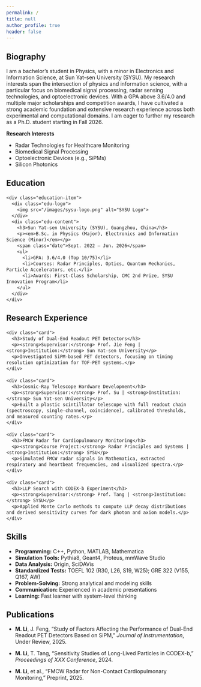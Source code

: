 ```yaml
---
permalink: /
title: null
author_profile: true
header: false
---
```


<section id="Biography">
  <h2 class="page__title">Biography</h2>
  <p>
    I am a bachelor’s student in Physics, with a minor in Electronics and Information Science, at Sun Yat-sen University (SYSU). 
    My research interests span the intersection of physics and information science, with a particular focus on biomedical signal processing, 
    radar sensing technologies, and optoelectronic devices. 
    With a GPA above 3.6/4.0 and multiple major scholarships and competition awards, I have cultivated a strong academic foundation 
    and extensive research experience across both experimental and computational domains. 
    I am eager to further my research as a Ph.D. student starting in Fall 2026.
  </p>

  <strong>Research Interests</strong>
  <ul>
    <li>Radar Technologies for Healthcare Monitoring</li>
    <li>Biomedical Signal Processing</li>
    <li>Optoelectronic Devices (e.g., SiPMs)</li>
    <li>Silicon Photonics</li>
  </ul>
</section>

<section id="education">
  <h2 class="page__title">Education</h2>
  <div class="education-list">

    <div class="education-item">
      <div class="edu-logo">
        <img src="/images/sysu-logo.png" alt="SYSU Logo">
      </div>
      <div class="edu-content">
        <h3>Sun Yat-sen University (SYSU), Guangzhou, China</h3>
        <p><em>B.Sc. in Physics (Major), Electronics and Information Science (Minor)</em></p>
        <span class="date">Sept. 2022 – Jun. 2026</span>
        <ul>
          <li>GPA: 3.6/4.0 (Top 10/75)</li>
          <li>Courses: Radar Principles, Optics, Quantum Mechanics, Particle Accelerators, etc.</li>
          <li>Awards: First-Class Scholarship, CMC 2nd Prize, SYSU Innovation Program</li>
        </ul>
      </div>
    </div>

  </div>
</section>

<section id="research-experience">
  <h2 class="page__title">Research Experience</h2>
  <div class="research-cards">

    <div class="card">
      <h3>Study of Dual-End Readout PET Detectors</h3>
      <p><strong>Supervisor:</strong> Prof. Jie Feng | <strong>Institution:</strong> Sun Yat-sen University</p>
      <p>Investigated SiPM-based PET detectors, focusing on timing resolution optimization for TOF-PET systems.</p>
    </div>

    <div class="card">
      <h3>Cosmic-Ray Telescope Hardware Development</h3>
      <p><strong>Supervisor:</strong> Prof. Su | <strong>Institution:</strong> Sun Yat-sen University</p>
      <p>Built a plastic scintillator telescope with full readout chain (spectroscopy, single-channel, coincidence), calibrated thresholds, and measured counting rates.</p>
    </div>

    <div class="card">
      <h3>FMCW Radar for Cardiopulmonary Monitoring</h3>
      <p><strong>Course Project:</strong> Radar Principles and Systems | <strong>Institution:</strong> SYSU</p>
      <p>Simulated FMCW radar signals in Mathematica, extracted respiratory and heartbeat frequencies, and visualized spectra.</p>
    </div>

    <div class="card">
      <h3>LLP Search with CODEX-b Experiment</h3>
      <p><strong>Supervisor:</strong> Prof. Tang | <strong>Institution:</strong> SYSU</p>
      <p>Applied Monte Carlo methods to compute LLP decay distributions and derived sensitivity curves for dark photon and axion models.</p>
    </div>

  </div>
</section>


<section id="Skills">
  <h2 class="page__title">Skills</h2>
  <ul>
    <li><strong>Programming:</strong> C++, Python, MATLAB, Mathematica</li>
    <li><strong>Simulation Tools:</strong> Pythia8, Geant4, Proteus, mmWave Studio</li>
    <li><strong>Data Analysis:</strong> Origin, SciDAVis</li>
    <li><strong>Standardized Tests:</strong> TOEFL 102 (R30, L26, S19, W25); GRE 322 (V155, Q167, AW)</li>
    <li><strong>Problem-Solving:</strong> Strong analytical and modeling skills</li>
    <li><strong>Communication:</strong> Experienced in academic presentations</li>
    <li><strong>Learning:</strong> Fast learner with system-level thinking</li>
  </ul>
</section>

<section id="publications">
  <h2 class="page__title">Publications</h2>
  <ul class="pub-list">
    <li>
      <p><strong>M. Li</strong>, J. Feng, “Study of Factors Affecting the Performance of Dual-End Readout PET Detectors Based on SiPM,” <em>Journal of Instrumentation</em>, Under Review, 2025.</p>
    </li>
    <li>
      <p><strong>M. Li</strong>, T. Tang, “Sensitivity Studies of Long-Lived Particles in CODEX-b,” <em>Proceedings of XXX Conference</em>, 2024.</p>
    </li>
    <li>
      <p><strong>M. Li</strong>, et al., “FMCW Radar for Non-Contact Cardiopulmonary Monitoring,” Preprint, 2025.</p>
    </li>
  </ul>
</section>
